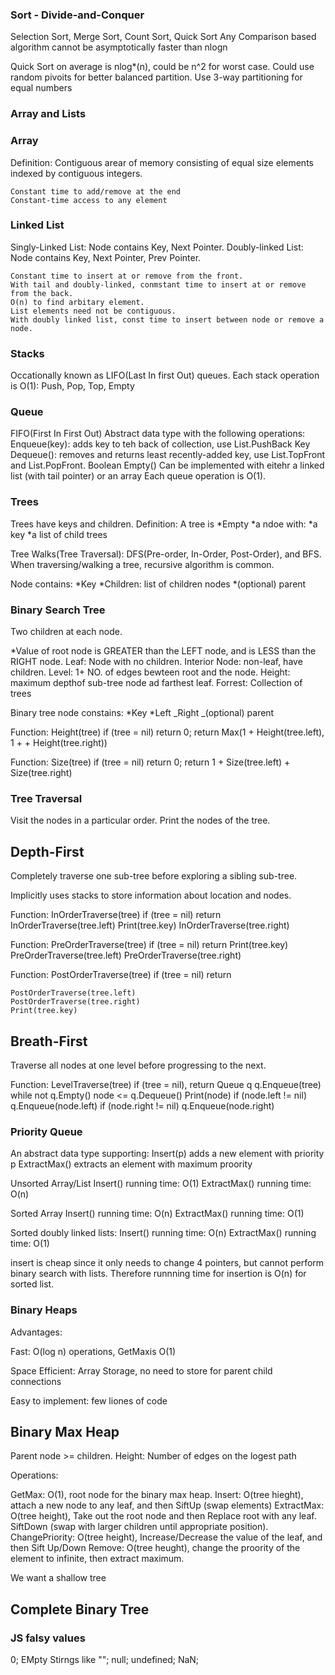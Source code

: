 ### Sort - Divide-and-Conquer

Selection Sort, Merge Sort, Count Sort, Quick Sort
Any Comparison based algorithm cannot be asymptotically faster than nlogn

Quick Sort on average is nlog\*(n), could be n^2 for worst case.
Could use random pivoits for better balanced partition.
Use 3-way partitioning for equal numbers

### Array and Lists

### Array

Definition: Contiguous arear of memory consisting of equal size elements indexed by contiguous integers.

    Constant time to add/remove at the end
    Constant-time access to any element

### Linked List

Singly-Linked List: Node contains Key, Next Pointer.
Doubly-linked List: Node contains Key, Next Pointer, Prev Pointer.

    Constant time to insert at or remove from the front.
    With tail and doubly-linked, conmstant time to insert at or remove from the back.
    O(n) to find arbitary element.
    List elements need not be contiguous.
    With doubly linked list, const time to insert between node or remove a node.

### Stacks

Occationally known as LIFO(Last In first Out) queues.
Each stack operation is O(1): Push, Pop, Top, Empty

### Queue

FIFO(First In First Out)
Abstract data type with the following operations:
Enqueue(key): adds key to teh back of collection, use List.PushBack
Key Dequeue(): removes and returns least recently-added key, use List.TopFront and List.PopFront.
Boolean Empty()
Can be implemented with eitehr a linked list (with tail pointer) or an array
Each queue operation is O(1).

### Trees

Trees have keys and children.
Definition: A tree is
*Empty
*a ndoe with:
*a key
*a list of child trees

Tree Walks(Tree Traversal): DFS(Pre-order, In-Order, Post-Order), and BFS.
When traversing/walking a tree, recursive algorithm is common.

Node contains:
*Key
*Children: list of children nodes
\*(optional) parent

### Binary Search Tree

Two children at each node.

\*Value of root node is GREATER than the LEFT node, and is LESS than the RIGHT node.
Leaf: Node with no children.
Interior Node: non-leaf, have children.
Level: 1+ NO. of edges bewteen root and the node.
Height: maximum depthof sub-tree node ad farthest leaf.
Forrest: Collection of trees

Binary tree node constains:
*Key
*Left
_Right
_(optional) parent

Function: Height(tree)
if (tree = nil)
return 0;
return Max(1 + Height(tree.left), 1 + + Height(tree.right))

Function: Size(tree)
if (tree = nil)
return 0;
return 1 + Size(tree.left) + Size(tree.right)

### Tree Traversal

Visit the nodes in a particular order.
Print the nodes of the tree.

## Depth-First

Completely traverse one sub-tree before exploring a sibling sub-tree.

Implicitly uses stacks to store information about location and nodes.

Function: InOrderTraverse(tree)
if (tree = nil)
return
InOrderTraverse(tree.left)
Print(tree.key)
InOrderTraverse(tree.right)

Function: PreOrderTraverse(tree)
if (tree = nil)
return
Print(tree.key)
PreOrderTraverse(tree.left)
PreOrderTraverse(tree.right)

Function: PostOrderTraverse(tree)
if (tree = nil)
return

    PostOrderTraverse(tree.left)
    PostOrderTraverse(tree.right)
    Print(tree.key)

## Breath-First

Traverse all nodes at one level before progressing to the next.

Function: LevelTraverse(tree)
if (tree = nil), return
Queue q
q.Enqueue(tree)
while not q.Empty()
node <= q.Dequeue()
Print(node)
if (node.left != nil)
q.Enqueue(node.left)
if (node.right != nil)
q.Enqueue(node.right)

### Priority Queue

An abstract data type supporting:
Insert(p) adds a new element with priority p
ExtractMax() extracts an element with maximum proority

Unsorted Array/List
Insert() running time: O(1)
ExtractMax() running time: O(n)

Sorted Array
Insert() running time: O(n)
ExtractMax() running time: O(1)

Sorted doubly linked lists:
Insert() running time: O(n)
ExtractMax() running time: O(1)

insert is cheap since it only needs to change 4 pointers, but cannot perform binary search with lists. Therefore runnning time for insertion is O(n) for sorted list.

### Binary Heaps

Advantages:

Fast: O(log n) operations, GetMaxis O(1)

Space Efficient: Array Storage, no need to store for parent child connections

Easy to implement: few liones of code

## Binary Max Heap

Parent node >= children.
Height: Number of edges on the logest path

Operations:

GetMax: O(1), root node for the binary max heap.
Insert: O(tree hieght), attach a new node to any leaf, and then SiftUp (swap elements)
ExtractMax: O(tree height), Take out the root node and then Replace root with any leaf. SiftDown (swap with larger children until appropriate position).
ChangePriority: O(tree height), Increase/Decrease the value of the leaf, and then Sift Up/Down
Remove: O(tree heught), change the proority of the element to infinite, then extract maximum.

We want a shallow tree

## Complete Binary Tree

### JS falsy values

0;
EMpty Stirngs like "";
null;
undefined;
NaN;
